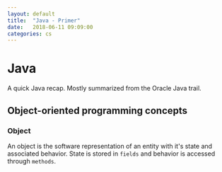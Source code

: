 ```yaml
---
layout: default
title:  "Java - Primer"
date:   2018-06-11 09:09:00
categories: cs
---
```


# Java
A quick Java recap. Mostly summarized from the Oracle Java trail.

## Object-oriented programming concepts
### Object
An object is the software representation of an entity with it's state and associated behavior. State is stored in `fields` and
behavior is accessed through `methods`.


